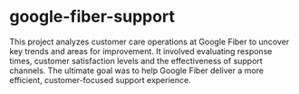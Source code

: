 # google-fiber-support
This project analyzes customer care operations at Google Fiber to uncover key trends and areas for improvement. It involved evaluating response times, customer satisfaction levels and the effectiveness of support channels.  The ultimate goal was to help Google Fiber deliver a more efficient, customer-focused support experience.
